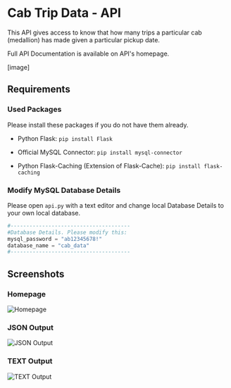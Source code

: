 # Cab Trip Data - API
This API gives access to know that how many trips a particular cab (medallion) has made given a particular pickup date.

Full API Documentation is available on API's homepage.

[image]

## Requirements
### Used Packages
Please install these packages if you do not have them already.

* Python Flask: `pip install Flask`

* Official MySQL Connector: `pip install mysql-connector`

* Python Flask-Caching (Extension of Flask-Cache): `pip install flask-caching`

### Modify MySQL Database Details
Please open `api.py` with a text editor and change local Database Details to your own local database.

```python
#--------------------------------------
#Database Details. Please modify this:
mysql_password = "ab12345678!"
database_name = "cab_data"
#--------------------------------------
```

## Screenshots
### Homepage
![Homepage](https://i.postimg.cc/T1FZ3wkN/Screen-Shot-2019-01-19-at-9-12-58-pm.png)
### JSON Output
![JSON Output](https://i.postimg.cc/L4WdTCHk/Screen-Shot-2019-01-19-at-9-17-16-pm.png)
### TEXT Output
![TEXT Output](https://i.postimg.cc/bNS7FxJ7/Screen-Shot-2019-01-19-at-9-17-27-pm.png)
